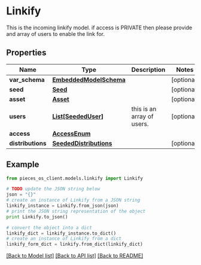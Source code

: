 # Linkify

This is the incoming linkify model.  if access is PRIVATE then please provide and array of users to enable the link for. 

## Properties
Name | Type | Description | Notes
------------ | ------------- | ------------- | -------------
**var_schema** | [**EmbeddedModelSchema**](EmbeddedModelSchema.md) |  | [optional] 
**seed** | [**Seed**](Seed.md) |  | [optional] 
**asset** | [**Asset**](Asset.md) |  | [optional] 
**users** | [**List[SeededUser]**](SeededUser.md) | this is an array of users. | [optional] 
**access** | [**AccessEnum**](AccessEnum.md) |  | 
**distributions** | [**SeededDistributions**](SeededDistributions.md) |  | [optional] 

## Example

```python
from pieces_os_client.models.linkify import Linkify

# TODO update the JSON string below
json = "{}"
# create an instance of Linkify from a JSON string
linkify_instance = Linkify.from_json(json)
# print the JSON string representation of the object
print Linkify.to_json()

# convert the object into a dict
linkify_dict = linkify_instance.to_dict()
# create an instance of Linkify from a dict
linkify_form_dict = linkify.from_dict(linkify_dict)
```
[[Back to Model list]](../README.md#documentation-for-models) [[Back to API list]](../README.md#documentation-for-api-endpoints) [[Back to README]](../README.md)


